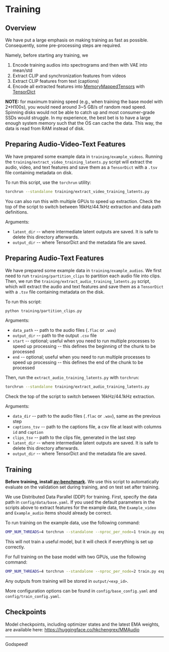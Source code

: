 # Training

## Overview

We have put a large emphasis on making training as fast as possible. 
Consequently, some pre-processing steps are required.

Namely, before starting any training, we

1. Encode training audios into spectrograms and then with VAE into mean/std
2. Extract CLIP and synchronization features from videos
3. Extract CLIP features from text (captions)
4. Encode all extracted features into [MemoryMappedTensors](https://pytorch.org/tensordict/main/reference/generated/tensordict.MemoryMappedTensor.html) with [TensorDict](https://pytorch.org/tensordict/main/reference/tensordict.html)


**NOTE:** for maximum training speed (e.g., when training the base model with 2*H100s), you would need around 3~5 GB/s of random read speed. Spinning disks would not be able to catch up and most consumer-grade SSDs would struggle. In my experience, the best bet is to have a large enough system memory such that the OS can cache the data. This way, the data is read from RAM instead of disk.

## Preparing Audio-Video-Text Features

We have prepared some example data in `training/example_videos`. 
Running the `training/extract_video_training_latents.py` script will extract the audio, video, and text features and save them as a `TensorDict` with a `.tsv` file containing metadata on disk.

To run this script, use the `torchrun` utility:

```bash
torchrun --standalone training/extract_video_training_latents.py
```

You can also run this with multiple GPUs to speed up extraction.
Check the top of the script to switch between 16kHz/44.1kHz extraction and data path definitions.

Arguments:

- `latent_dir` -- where intermediate latent outputs are saved. It is safe to delete this directory afterwards.
- `output_dir` -- where TensorDict and the metadata file are saved.

## Preparing Audio-Text Features

We have prepared some example data in `training/example_audios`. 
We first need to run `training/partition_clips` to partition each audio file into clips. 
Then, we run the `training/extract_audio_training_latents.py` script, which will extract the audio and text features and save them as a `TensorDict` with a `.tsv` file containing metadata on the disk.

To run this script:

```bash
python training/partition_clips.py
```

Arguments:

- `data_path` -- path to the audio files (`.flac` or `.wav`)
- `output_dir` -- path to the output `.csv` file
- `start` -- optional; useful when you need to run multiple processes to speed up processing -- this defines the beginning of the chunk to be processed
- `end` -- optional; useful when you need to run multiple processes to speed up processing -- this defines the end of the chunk to be processed

Then, run the `extract_audio_training_latents.py` with `torchrun`:

```bash
torchrun --standalone training/extract_audio_training_latents.py
```

Check the top of the script to switch between 16kHz/44.1kHz extraction.

Arguments:

- `data_dir` -- path to the audio files (`.flac` or `.wav`), same as the previous step
- `captions_tsv` -- path to the captions file, a csv file at least with columns `id` and `caption`
- `clips_tsv` -- path to the clips file, generated in the last step
- `latent_dir` -- where intermediate latent outputs are saved. It is safe to delete this directory afterwards.
- `output_dir` -- where TensorDict and the metadata file are saved.


## Training

**Before training, install [av-benchmark](https://github.com/hkchengrex/av-benchmark).** 
We use this script to automatically evaluate on the validation set during training, and on test set after training.

We use Distributed Data Parallel (DDP) for training.
First, specify the data path in `config/data/base.yaml`. If you used the default parameters in the scripts above to extract features for the example data, the `Example_video` and `Example_audio` items should already be correct.

To run training on the example data, use the following command:

```bash
OMP_NUM_THREADS=4 torchrun --standalone --nproc_per_node=1 train.py exp_id=debug compile=False  debug=True example_train=True  batch_size=1
```

This will not train a useful model, but it will check if everything is set up correctly.

For full training on the base model with two GPUs, use the following command:

```bash
OMP_NUM_THREADS=4 torchrun --standalone --nproc_per_node=2 train.py exp_id=exp_1 model=small_16k
```

Any outputs from training will be stored in `output/<exp_id>`. 

More configuration options can be found in `config/base_config.yaml` and `config/train_config.yaml`.

## Checkpoints

Model checkpoints, including optimizer states and the latest EMA weights, are available here: https://huggingface.co/hkchengrex/MMAudio

---

Godspeed!
